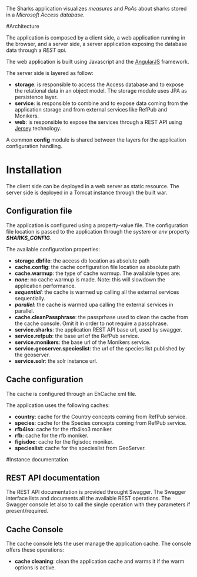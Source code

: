 The Sharks application visualizes *measures* and *PoAs* about sharks stored in a *Microsoft Access database*.

#Architecture

The application is composed by a client side, a web application running in the browser, and a server side, 
a server application exposing the database data through a *REST api*.

The web application is built using Javascript and the [AngularJS](https://angularjs.org/) framework. 

The server side is layered as follow:
 - **storage**: is responsible to access the Access database and to expose the relational data in an object model. 
 The storage module uses JPA as persistence layer.
 - **service**: is responsible to combine and to expose data coming from the application storage 
 and from external services like RefPub and Monikers.
 - **web**: is responsible to expose the services through a REST API using [Jersey](https://jersey.java.net/) technology.
 
A common **config** module is shared between the layers for the application configuration handling.

# Installation
The client side can be deployed in a web server as static resource. 
The server side is deployed in a Tomcat instance through the built war.

## Configuration file
The application is configured using a property-value file.
The configuration file location is passed to the application through the *system* or *env* property _**SHARKS_CONFIG**_.
 
The available configuration properties:
 - **storage.dbfile**: the access db location as absolute path
 - **cache.config**: the cache configuration file location as absolute path
 - **cache.warmup**: the type of cache warmup. The available types are:
  - _**none**_: no cache warmup is made. Note: this will slowdown the application performance.
  - _**sequential**_: the cache is warmed up calling all the external services sequentially.
  - _**parallel**_: the cache is warmed upa calling the external services in parallel.
 - **cache.cleanPassphrase**: the passprhase used to clean the cache from the cache console. Omit it in order to not require a passphrase.
 - **service.sharks**: the application REST API base url, used by swagger.
 - **service.refpub**: the base url of the RefPub service.
 - **service.monikers**: the base url of the Monikers service.
 - **service.geoserver.specieslist**: the url of the species list published by the geoserver.
 - **service.solr**: the solr instance url.
 
## Cache configuration
The cache is configured through an EhCache xml file.
	
The application uses the following caches:
 - **country**: cache for the Country concepts coming from RefPub service.
 - **species**: cache for the Species concepts coming from RefPub service.
 - **rfb4iso**: cache for the rfb4iso3 moniker.
 - **rfb**: cache for the rfb moniker.
 - **figisdoc**: cache for the figisdoc moniker.
 - **specieslist**: cache for the specieslist from GeoServer.

#Instance documentation

## REST API documentation
The REST API documentation is provided throught Swagger. 
The Swagger interface lists and documents all the available REST operations. 
The Swagger console let also to call the single operation with they parameters if present/required.

## Cache Console
The cache console lets the user manage the application cache. The console offers these operations:
 - **cache cleaning**: clean the application cache and warms it if the warm options is active.

